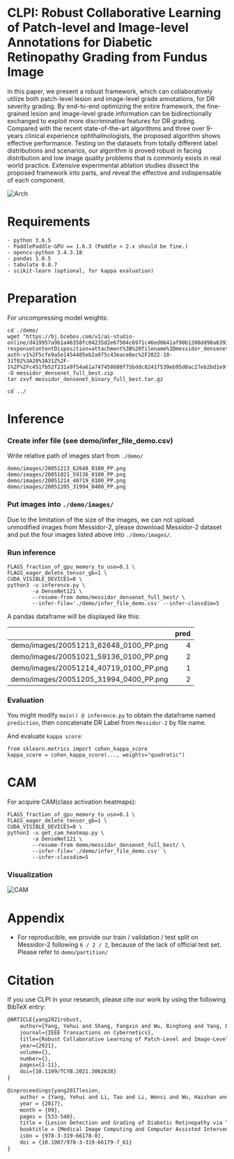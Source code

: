 # CLPI: Robust Collaborative Learning of Patch-level and Image-level Annotations for Diabetic Retinopathy Grading from Fundus Image
In this paper, we present a robust framework, which can collaboratively utilize both patch-level lesion and image-level grade annotations, for DR severity grading. By end-to-end optimizing the entire framework, the fine-grained lesion and image-level grade information can be bidirectionally exchanged to exploit more discriminative features for DR grading. Compared with the recent state-of-the-art algorithms and three over 9-years clinical experience ophthalmologists, the proposed algorithm shows effective performance. Testing on the datasets from totally different label distributions and scenarios, our algorithm is proved robust in facing distribution and low image quality problems that is commonly exists in real world practice. Extensive experimental ablation studies dissect the proposed framework into parts, and reveal the effective and indispensable of each component.

![Arch](./figs/arch.png)

# Requirements
    - python 3.6.5
    - PaddlePaddle-GPU == 1.6.3 (Paddle < 2.x should be fine.)
    - opencv-python 3.4.3.18
    - pandas 1.0.5
    - tabulate 0.8.7
    - scikit-learn (optional, for kappa evaluation)
 
# Preparation
For uncompressing model weights:
```
cd ./demo/
wget "https://bj.bcebos.com/v1/ai-studio-online/d419957a9b1a46358fc04235d2e67504c6971c46ed0641af90b1206dd98a6393?responseContentDisposition=attachment%3B%20filename%3Dmessidor_densenet_full_best.zip&authorization=bce-auth-v1%2F5cfe9a5e1454405eb2a975c43eace6ec%2F2022-10-31T02%3A20%3A31Z%2F-1%2F%2Fc451fb52f231a9f54a61a747458680f75bddc8241f539eb95d0ac27eb2bd1e9f" -O messidor_densenet_full_best.zip
tar zxvf messidor_densenet_binary_full_best.tar.gz

cd ../
```

# Inference
### Create infer file (see demo/infer_file_demo.csv)
Write relative path of images start from `./demo/`
```
demo/images/20051213_62648_0100_PP.png
demo/images/20051021_59136_0100_PP.png
demo/images/20051214_40719_0100_PP.png
demo/images/20051205_31994_0400_PP.png
```

### Put images into `./demo/images/`
Due to the limitation of the size of the images, we can not upload unmodified images from Messidor-2, please download Messidor-2 dataset and put the four images listed above into `./demo/images/`.

### Run inference
```
FLAGS_fraction_of_gpu_memory_to_use=0.1 \
FLAGS_eager_delete_tensor_gb=1 \
CUDA_VISIBLE_DEVICES=0 \
python3 -u inference.py \
        -a DenseNet121 \
        --resume-from demo/messidor_densenet_full_best/ \
        --infer-file='./demo/infer_file_demo.csv' --infer-classdim=5
```

A pandas dataframe will be displayed like this:

|                                        |   pred |
|:---------------------------------------|-------:|
| demo/images/20051213_62648_0100_PP.png |      4 |
| demo/images/20051021_59136_0100_PP.png |      2 |
| demo/images/20051214_40719_0100_PP.png |      1 |
| demo/images/20051205_31994_0400_PP.png |      2 |

### Evaluation
You might modify `main() @ inference.py` to obtain the dataframe named `prediction`, 
then concatenate DR Label from `Messidor-2` by file name.

And evaluate `kappa score`:
```
from sklearn.metrics import cohen_kappa_score
kappa_score = cohen_kappa_score(..., weights="quadratic")
```

# CAM
For acquire CAM(class activation heatmaps):
```
FLAGS_fraction_of_gpu_memory_to_use=0.1 \
FLAGS_eager_delete_tensor_gb=1 \
CUDA_VISIBLE_DEVICES=0 \
python3 -u get_cam_heatmap.py \
        -a DenseNet121 \
        --resume-from demo/messidor_densenet_full_best/ \
        --infer-file='./demo/infer_file_demo.csv' \
        --infer-classdim=5
```

### Visualization
![CAM](./cam_heatmaps/20051021_59136_0100_PP.png)

# Appendix
- For reproducible, we provide our train / validation / test split on Messidor-2 following `6 / 2 / 2`, because of the lack of official test set. Please refer to `demo/partition/`

# Citation
If you use CLPI in your research, please cite our work by using the following BibTeX entry:
```latex
@ARTICLE{yang2021robust,
    author={Yang, Yehui and Shang, Fangxin and Wu, Binghong and Yang, Dalu and Wang, Lei and Xu, Yanwu and Zhang, Wensheng and Zhang, Tianzhu},
    journal={IEEE Transactions on Cybernetics}, 
    title={Robust Collaborative Learning of Patch-Level and Image-Level Annotations for Diabetic Retinopathy Grading From Fundus Image}, 
    year={2021},
    volume={},
    number={},
    pages={1-11},
    doi={10.1109/TCYB.2021.3062638}
}

@inproceedings{yang2017lesion,
    author = {Yang, Yehui and Li, Tao and Li, Wensi and Wu, Haishan and Fan, Wei and Zhang, Wensheng},
    year = {2017},
    month = {09},
    pages = {533-540},
    title = {Lesion Detection and Grading of Diabetic Retinopathy via Two-Stages Deep Convolutional Neural Networks},
    booktitle = {Medical Image Computing and Computer Assisted Intervention {MICCAI}},
    isbn = {978-3-319-66178-0},
    doi = {10.1007/978-3-319-66179-7_61}
}
```
